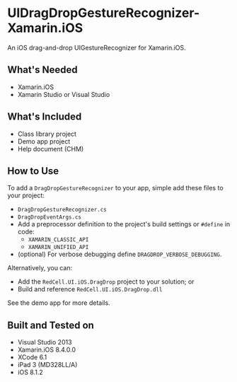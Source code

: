 UIDragDropGestureRecognizer-Xamarin.iOS
=======================================
An iOS drag-and-drop UIGestureRecognizer for Xamarin.iOS.

What's Needed
-------------
* Xamarin.iOS
* Xamarin Studio or Visual Studio

What's Included
---------------
* Class library project
* Demo app project
* Help document (CHM)

How to Use
----------
To add a `DragDropGestureRecognizer` to your app, simple add these files to your project:
* `DragDropGestureRecognizer.cs`
* `DragDropEventArgs.cs`
* Add a preprocessor definition to the project's build settings or `#define` in code:
	* `XAMARIN_CLASSIC_API`
	* `XAMARIN_UNIFIED_API`
* (optional) For verbose debugging define `DRAGDROP_VERBOSE_DEBUGGING`.

Alternatively, you can:
* Add the `RedCell.UI.iOS.DragDrop` project to your solution; or
* Build and reference `RedCell.UI.iOS.DragDrop.dll`

See the demo app for more details.

Built and Tested on
-------------------
* Visual Studio 2013
* Xamarin.iOS 8.4.0.0
* XCode 6.1
* iPad 3 (MD328LL/A)
* iOS 8.1.2